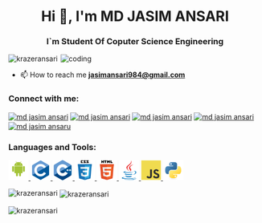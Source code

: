 <h1 align="center">Hi 👋, I'm MD JASIM ANSARI</h1>
<h3 align="center">I`m Student Of Coputer Science Engineering</h3>
<img align="right" alt="coding" width="400" src="https://user-images.githubusercontent.com/55389276/140866485-8fb1c876-9a8f-4d6a-98dc-08c4981eaf70.gif">

<p align="left"> <img src="https://komarev.com/ghpvc/?username=krazeransari&label=Profile%20views&color=0e75b6&style=flat" alt="krazeransari" /> </p>

- 📫 How to reach me **jasimansari984@gmail.com**

<h3 align="left">Connect with me:</h3>
<p align="left">
<a href="https://linkedin.com/in/md jasim ansari" target="blank"><img align="center" src="https://raw.githubusercontent.com/rahuldkjain/github-profile-readme-generator/master/src/images/icons/Social/linked-in-alt.svg" alt="md jasim ansari" height="30" width="40" /></a>
<a href="https://www.codechef.com/users/md jasim ansari" target="blank"><img align="center" src="https://cdn.jsdelivr.net/npm/simple-icons@3.1.0/icons/codechef.svg" alt="md jasim ansari" height="30" width="40" /></a>
<a href="https://www.hackerrank.com/md jasim ansari" target="blank"><img align="center" src="https://raw.githubusercontent.com/rahuldkjain/github-profile-readme-generator/master/src/images/icons/Social/hackerrank.svg" alt="md jasim ansari" height="30" width="40" /></a>
<a href="https://www.leetcode.com/md jasim ansari" target="blank"><img align="center" src="https://raw.githubusercontent.com/rahuldkjain/github-profile-readme-generator/master/src/images/icons/Social/leet-code.svg" alt="md jasim ansari" height="30" width="40" /></a>
<a href="https://auth.geeksforgeeks.org/user/md jasim ansaru" target="blank"><img align="center" src="https://raw.githubusercontent.com/rahuldkjain/github-profile-readme-generator/master/src/images/icons/Social/geeks-for-geeks.svg" alt="md jasim ansaru" height="30" width="40" /></a>
</p>

<h3 align="left">Languages and Tools:</h3>
<p align="left"> <a href="https://developer.android.com" target="_blank" rel="noreferrer"> <img src="https://raw.githubusercontent.com/devicons/devicon/master/icons/android/android-original-wordmark.svg" alt="android" width="40" height="40"/> </a> <a href="https://www.cprogramming.com/" target="_blank" rel="noreferrer"> <img src="https://raw.githubusercontent.com/devicons/devicon/master/icons/c/c-original.svg" alt="c" width="40" height="40"/> </a> <a href="https://www.w3schools.com/cpp/" target="_blank" rel="noreferrer"> <img src="https://raw.githubusercontent.com/devicons/devicon/master/icons/cplusplus/cplusplus-original.svg" alt="cplusplus" width="40" height="40"/> </a> <a href="https://www.w3schools.com/css/" target="_blank" rel="noreferrer"> <img src="https://raw.githubusercontent.com/devicons/devicon/master/icons/css3/css3-original-wordmark.svg" alt="css3" width="40" height="40"/> </a> <a href="https://www.w3.org/html/" target="_blank" rel="noreferrer"> <img src="https://raw.githubusercontent.com/devicons/devicon/master/icons/html5/html5-original-wordmark.svg" alt="html5" width="40" height="40"/> </a> <a href="https://www.java.com" target="_blank" rel="noreferrer"> <img src="https://raw.githubusercontent.com/devicons/devicon/master/icons/java/java-original.svg" alt="java" width="40" height="40"/> </a> <a href="https://developer.mozilla.org/en-US/docs/Web/JavaScript" target="_blank" rel="noreferrer"> <img src="https://raw.githubusercontent.com/devicons/devicon/master/icons/javascript/javascript-original.svg" alt="javascript" width="40" height="40"/> </a> <a href="https://www.python.org" target="_blank" rel="noreferrer"> <img src="https://raw.githubusercontent.com/devicons/devicon/master/icons/python/python-original.svg" alt="python" width="40" height="40"/> </a> </p>

<p><img align="left" src="https://github-readme-stats.vercel.app/api/top-langs?username=krazeransari&show_icons=true&locale=en&layout=compact" alt="krazeransari" /></p>

<p>&nbsp;<img align="center" src="https://github-readme-stats.vercel.app/api?username=krazeransari&show_icons=true&locale=en" alt="krazeransari" /></p>

<p><img align="center" src="https://github-readme-streak-stats.herokuapp.com/?user=krazeransari&" alt="krazeransari" /></p>
